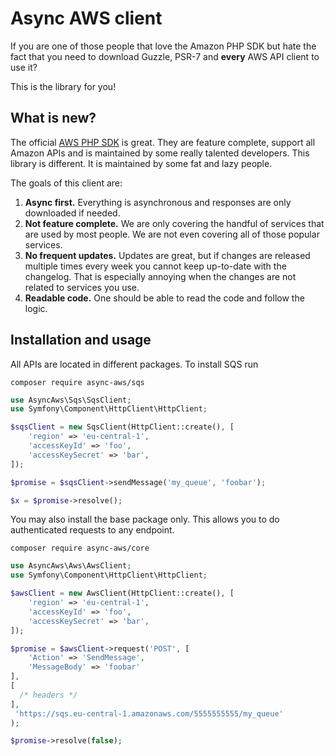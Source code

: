 # Async AWS client

If you are one of those people that love the Amazon PHP SDK but hate the fact 
that you need to download Guzzle, PSR-7 and **every** AWS API client to use it?

This is the library for you!

## What is new?

The official [AWS PHP SDK](https://github.com/aws/aws-sdk-php) is great. They are 
feature complete, support all Amazon APIs and is maintained by some really talented 
developers. This library is different. It is maintained by some fat and lazy people.

The goals of this client are:

1) **Async first.** Everything is asynchronous and responses are only downloaded if needed.
2) **Not feature complete.** We are only covering the handful of services that are used by most people. We are not even covering all of those popular services. 
3) **No frequent updates.** Updates are great, but if changes are released multiple times every week you cannot keep up-to-date with the changelog. That is especially annoying when the changes are not related to services you use. 
4) **Readable code.** One should be able to read the code and follow the logic. 

## Installation and usage

All APIs are located in different packages. To install SQS run

```
composer require async-aws/sqs
```

```php
use AsyncAws\Sqs\SqsClient;
use Symfony\Component\HttpClient\HttpClient;

$sqsClient = new SqsClient(HttpClient::create(), [
    'region' => 'eu-central-1',
    'accessKeyId' => 'foo',
    'accessKeySecret' => 'bar',
]);

$promise = $sqsClient->sendMessage('my_queue', 'foobar');

$x = $promise->resolve();
```


You may also install the base package only. This allows you to do authenticated requests to any endpoint. 

```
composer require async-aws/core
```

```php
use AsyncAws\Aws\AwsClient;
use Symfony\Component\HttpClient\HttpClient;

$awsClient = new AwsClient(HttpClient::create(), [
    'region' => 'eu-central-1',
    'accessKeyId' => 'foo',
    'accessKeySecret' => 'bar',
]);

$promise = $awsClient->request('POST', [
    'Action' => 'SendMessage',
    'MessageBody' => 'foobar'
], 
[
  /* headers */
], 
 'https://sqs.eu-central-1.amazonaws.com/5555555555/my_queue'
);

$promise->resolve(false);
```
